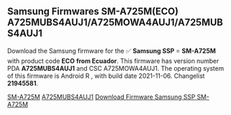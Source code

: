 <h2>Samsung Firmwares SM-A725M(ECO) A725MUBS4AUJ1/A725MOWA4AUJ1/A725MUBS4AUJ1</h2>
Download the Samsung firmware for the ✅ <strong>Samsung SSP </strong> ⭐ <strong>SM-A725M</strong> with product code <strong>ECO</strong> <strong> from Ecuador</strong>. This firmware has version number PDA <strong>A725MUBS4AUJ1</strong> and CSC A725MOWA4AUJ1. The operating system of this firmware is Android R , with build date 2021-11-06. Changelist <strong>21945581</strong>.


[SM-A725M](https://samfirm.shop/samsung/model/SM-A725M)
[A725MUBS4AUJ1](https://samfirm.shop/samsung/pda/A725MUBS4AUJ1)
[Download Firmware Samsung SSP SM-A725M](https://samfirm.shop/samsung/firmware/472187)
